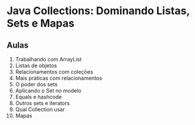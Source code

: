 # Java Collections: Dominando Listas, Sets e Mapas

## Aulas
1. Trabalhando com ArrayList
2. Listas de objetos
3. Relacionamentos com coleções
4. Mais práticas com relacionamentos
5. O poder dos sets
6. Aplicando o Set no modelo
7. Equals e hashcode
8. Outros sets e iterators
9. Qual Collection usar
10. Mapas
